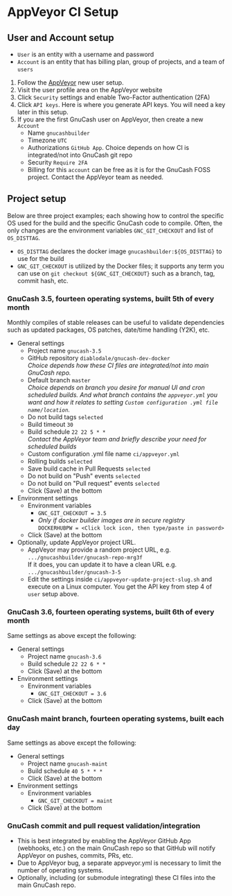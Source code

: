 # AppVeyor CI Setup

## User and Account setup

* `User` is an entity with a username and password
* `Account` is an entity that has billing plan, group of projects, and a team of `users`

1. Follow the [AppVeyor](https://www.appveyor.com/) new user setup.
2. Visit the user profile area on the AppVeyor website
3. Click `Security` settings and enable Two-Factor authentication (2FA)
4. Click `API keys`. Here is where you generate API keys. You will need a key later in this setup.
5. If you are the first GnuCash user on AppVeyor, then create a new `Account`
   * Name `gnucashbuilder`
   * Timezone `UTC`
   * Authorizations `GitHub App`. Choice depends on how CI is integrated/not into GnuCash git repo
   * Security `Require 2FA`
   * Billing for this `account` can be free as it is for the GnuCash FOSS project. Contact the AppVeyor team as needed.

## Project setup

Below are three project examples; each showing how to control the specific OS used for the build
and the specific GnuCash code to compile. Often, the only changes are the environment
variables `GNC_GIT_CHECKOUT` and list of `OS_DISTTAG`.

* `OS_DISTTAG` declares the docker image `gnucashbuilder:${OS_DISTTAG}` to use for the build
* `GNC_GIT_CHECKOUT` is utilized by the Docker files; it  supports any
  term you can use on `git checkout ${GNC_GIT_CHECKOUT}` such as a branch, tag, commit hash, etc.

### GnuCash 3.5, fourteen operating systems, built 5th of every month

Monthly compiles of stable releases can be useful to validate dependencies
such as updated packages, OS patches, date/time handling (Y2K), etc.

* General settings
  * Project name `gnucash-3.5`
  * GitHub repository `diablodale/gnucash-dev-docker`  
    *Choice depends how these CI files are integrated/not into main GnuCash repo.*
  * Default branch `master`  
    *Choice depends on branch you desire for manual UI and cron scheduled builds. And what branch contains the `appveyor.yml` you want and how it relates to setting `Custom configuration .yml file name/location`.*
  * Do not build tags `selected`
  * Build timeout `30`
  * Build schedule `22 22 5 * *`  
    *Contact the AppVeyor team and briefly describe your need for scheduled builds*
  * Custom configuration .yml file name `ci/appveyor.yml`
  * Rolling builds `selected`
  * Save build cache in Pull Requests `selected`
  * Do not build on "Push" events `selected`
  * Do not build on "Pull request" events `selected`
  * Click (Save) at the bottom
* Environment settings
  * Environment variables  
    * `GNC_GIT_CHECKOUT = 3.5`  
    * *Only if docker builder images are in secure registry*  
      `DOCKERHUBPW = <Click lock icon, then type/paste in password>`
  * Click (Save) at the bottom
* Optionally, update AppVeyor project URL.
  * AppVeyor may provide a random project URL, e.g.  
    `.../gnucashbuilder/gnucash-repo-mrg3f`  
    If it does, you can update it to have a clean URL e.g.  
    `.../gnucashbuilder/gnucash-3-5`
  * Edit the settings inside `ci/appveyor-update-project-slug.sh` and execute on
    a Linux computer. You get the API key from step 4 of `user` setup above.

### GnuCash 3.6, fourteen operating systems, built 6th of every month

Same settings as above except the following:

* General settings
  * Project name `gnucash-3.6`
  * Build schedule `22 22 6 * *`
  * Click (Save) at the bottom
* Environment settings
  * Environment variables  
    * `GNC_GIT_CHECKOUT = 3.6`  
  * Click (Save) at the bottom

### GnuCash maint branch, fourteen operating systems, built each day

Same settings as above except the following:

* General settings
  * Project name `gnucash-maint`
  * Build schedule `40 5 * * *`  
  * Click (Save) at the bottom
* Environment settings
  * Environment variables  
    * `GNC_GIT_CHECKOUT = maint`  
  * Click (Save) at the bottom

### GnuCash commit and pull request validation/integration

* This is best integrated by enabling the AppVeyor GitHub App (webhooks, etc.)
  on the main GnuCash repo so that GitHub will notify AppVeyor on pushes, commits, PRs, etc.
* Due to AppVeyor bug, a separate appveyor.yml is necessary to limit the number of operating systems.
* Optionally, including (or submodule integrating) these CI files into the main GnuCash repo.
